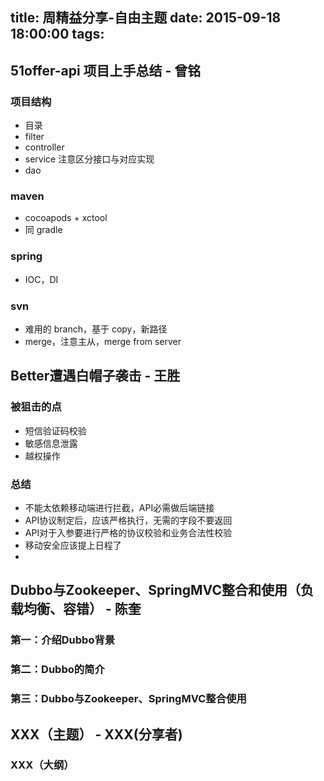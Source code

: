 title: 周精益分享-自由主题
date: 2015-09-18  18:00:00
tags:
---

## 51offer-api 项目上手总结 - 曾铭

### 项目结构

- 目录
- filter
- controller
- service 注意区分接口与对应实现
- dao

### maven

- cocoapods + xctool
- 同 gradle

### spring

- IOC，DI

### svn

- 难用的 branch，基于 copy，新路径
- merge，注意主从，merge from server

## Better遭遇白帽子袭击 - 王胜

### 被狙击的点

- 短信验证码校验
- 敏感信息泄露
- 越权操作

### 总结

- 不能太依赖移动端进行拦截，API必需做后端链接
- API协议制定后，应该严格执行，无需的字段不要返回
- API对于入参要进行严格的协议校验和业务合法性校验
- 移动安全应该提上日程了
- 

## Dubbo与Zookeeper、SpringMVC整合和使用（负载均衡、容错） - 陈奎
 ### 第一：介绍Dubbo背景
 ### 第二：Dubbo的简介
 ### 第三：Dubbo与Zookeeper、SpringMVC整合使用
 
## XXX（主题） - XXX(分享者)
 ### XXX（大纲）




